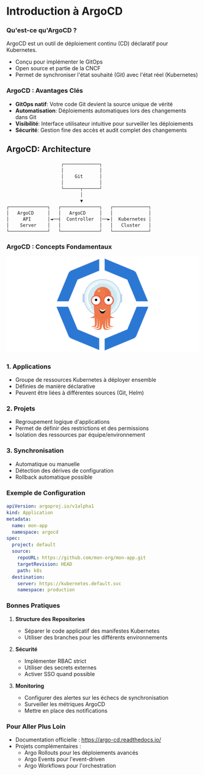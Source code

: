 # Introduction à ArgoCD

### Qu'est-ce qu'ArgoCD ?

ArgoCD est un outil de déploiement continu (CD) déclaratif pour Kubernetes.
- Conçu pour implémenter le GitOps
- Open source et partie de la CNCF
- Permet de synchroniser l'état souhaité (Git) avec l'état réel (Kubernetes)


### ArgoCD : Avantages Clés
- **GitOps natif**: Votre code Git devient la source unique de vérité
- **Automatisation**: Déploiements automatiques lors des changements dans Git
- **Visibilité**: Interface utilisateur intuitive pour surveiller les déploiements
- **Sécurité**: Gestion fine des accès et audit complet des changements

## ArgoCD: Architecture

```
                    ┌─────────────┐
                    │             │
                    │    Git      │
                    │             │
                    └──────┬──────┘
                           │
                           ▼
┌──────────────┐   ┌──────────────┐   ┌─────────────┐
│   ArgoCD     │   │   ArgoCD     │   │             │
│     API      │◄──┤  Controller  │──►│  Kubernetes │
│    Server    │   │              │   │   Cluster   │
└──────────────┘   └──────────────┘   └─────────────┘
```

### ArgoCD : Concepts Fondamentaux


![argocd](images/kubernetes/argocd.png)



### 1. Applications
- Groupe de ressources Kubernetes à déployer ensemble
- Définies de manière déclarative
- Peuvent être liées à différentes sources (Git, Helm)

### 2. Projets
- Regroupement logique d'applications
- Permet de définir des restrictions et des permissions
- Isolation des ressources par équipe/environnement

### 3. Synchronisation
- Automatique ou manuelle
- Détection des dérives de configuration
- Rollback automatique possible

### Exemple de Configuration

```yaml
apiVersion: argoproj.io/v1alpha1
kind: Application
metadata:
  name: mon-app
  namespace: argocd
spec:
  project: default
  source:
    repoURL: https://github.com/mon-org/mon-app.git
    targetRevision: HEAD
    path: k8s
  destination:
    server: https://kubernetes.default.svc
    namespace: production
```

### Bonnes Pratiques

1. **Structure des Repositories**
   - Séparer le code applicatif des manifestes Kubernetes
   - Utiliser des branches pour les différents environnements

2. **Sécurité**
   - Implémenter RBAC strict
   - Utiliser des secrets externes
   - Activer SSO quand possible

3. **Monitoring**
   - Configurer des alertes sur les échecs de synchronisation
   - Surveiller les métriques ArgoCD
   - Mettre en place des notifications

### Pour Aller Plus Loin

- Documentation officielle : https://argo-cd.readthedocs.io/
- Projets complémentaires :
  - Argo Rollouts pour les déploiements avancés
  - Argo Events pour l'event-driven
  - Argo Workflows pour l'orchestration
        
    